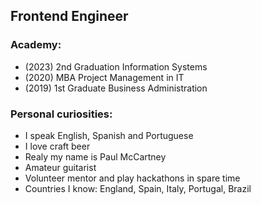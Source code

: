 ## Frontend Engineer

### Academy:
- (2023) 2nd Graduation Information Systems
- (2020) MBA Project Management in IT
- (2019) 1st Graduate Business Administration

### Personal curiosities:
- I speak English, Spanish and Portuguese
- I love craft beer
- Realy my name is Paul McCartney 
- Amateur guitarist
- Volunteer mentor and play hackathons in spare time
- Countries I know: England, Spain, Italy, Portugal, Brazil

